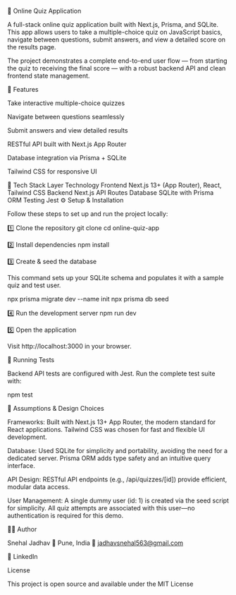 🧠 Online Quiz Application

A full-stack online quiz application built with Next.js, Prisma, and SQLite.
This app allows users to take a multiple-choice quiz on JavaScript basics, navigate between questions, submit answers, and view a detailed score on the results page.

The project demonstrates a complete end-to-end user flow — from starting the quiz to receiving the final score — with a robust backend API and clean frontend state management.

🚀 Features

Take interactive multiple-choice quizzes

Navigate between questions seamlessly

Submit answers and view detailed results

RESTful API built with Next.js App Router

Database integration via Prisma + SQLite

Tailwind CSS for responsive UI

🧩 Tech Stack
Layer	Technology
Frontend	Next.js 13+ (App Router), React, Tailwind CSS
Backend	Next.js API Routes
Database	SQLite with Prisma ORM
Testing	Jest
⚙️ Setup & Installation

Follow these steps to set up and run the project locally:

1️⃣ Clone the repository
git clone <your-repository-url>
cd online-quiz-app

2️⃣ Install dependencies
npm install

3️⃣ Create & seed the database

This command sets up your SQLite schema and populates it with a sample quiz and test user.

npx prisma migrate dev --name init
npx prisma db seed

4️⃣ Run the development server
npm run dev

5️⃣ Open the application

Visit http://localhost:3000
 in your browser.

🧪 Running Tests

Backend API tests are configured with Jest.
Run the complete test suite with:

npm test

🧱 Assumptions & Design Choices

Frameworks: Built with Next.js 13+ App Router, the modern standard for React applications.
Tailwind CSS was chosen for fast and flexible UI development.

Database: Used SQLite for simplicity and portability, avoiding the need for a dedicated server.
Prisma ORM adds type safety and an intuitive query interface.

API Design: RESTful API endpoints (e.g., /api/quizzes/[id]) provide efficient, modular data access.

User Management: A single dummy user (id: 1) is created via the seed script for simplicity.
All quiz attempts are associated with this user—no authentication is required for this demo.

🧑‍💻 Author

Snehal Jadhav
📍 Pune, India
📧 jadhavsnehal563@gmail.com

🔗 LinkedIn

License

This project is open source and available under the MIT License
